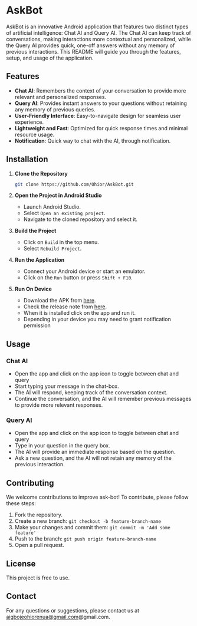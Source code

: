 # AskBot

AskBot is an innovative Android application that features two distinct types of artificial intelligence: Chat AI and Query AI. The Chat AI can keep track of conversations, making interactions more contextual and personalized, while the Query AI provides quick, one-off answers without any memory of previous interactions. This README will guide you through the features, setup, and usage of the application.


## Features

- **Chat AI**: Remembers the context of your conversation to provide more relevant and personalized responses.
- **Query AI**: Provides instant answers to your questions without retaining any memory of previous queries.
- **User-Friendly Interface**: Easy-to-navigate design for seamless user experience.
- **Lightweight and Fast**: Optimized for quick response times and minimal resource usage.
- **Notification**: Quick way to chat with the AI, through notification.

## Installation

1. **Clone the Repository**
   ```bash
   git clone https://github.com/Ohior/AskBot.git
   ```

2. **Open the Project in Android Studio**
    - Launch Android Studio.
    - Select `Open an existing project`.
    - Navigate to the cloned repository and select it.

3. **Build the Project**
    - Click on `Build` in the top menu.
    - Select `Rebuild Project`.

4. **Run the Application**
    - Connect your Android device or start an emulator.
    - Click on the `Run` button or press `Shift + F10`.

5. **Run On Device**
    - Download the APK from [here](https://github.com/Ohior/AskBot/releases/download/ask_bot_v_2.0.0/app-debug.apk).
    - Check the release note from [here](https://github.com/Ohior/AskBot/releases/tag/ask_bot_v_2.0.0).
    - When it is installed click on the app and run it.
    - Depending in your device you may need to grant notification permission

## Usage

### Chat AI

- Open the app and click on the app icon to toggle between chat and query
- Start typing your message in the chat-box.
- The AI will respond, keeping track of the conversation context.
- Continue the conversation, and the AI will remember previous messages to provide more relevant responses.

### Query AI

- Open the app and click on the app icon to toggle between chat and query
- Type in your question in the query box.
- The AI will provide an immediate response based on the question.
- Ask a new question, and the AI will not retain any memory of the previous interaction.

[//]: # (## Screenshots)

[//]: # ()
[//]: # (![Chat AI Screenshot]&#40;path/to/chat-ai-screenshot.png&#41;)

[//]: # (![Query AI Screenshot]&#40;path/to/query-ai-screenshot.png&#41;)

## Contributing

We welcome contributions to improve ask-bot! To contribute, please follow these steps:

1. Fork the repository.
2. Create a new branch: `git checkout -b feature-branch-name`
3. Make your changes and commit them: `git commit -m 'Add some feature'`
4. Push to the branch: `git push origin feature-branch-name`
5. Open a pull request.

## License
This project is free to use.

## Contact
For any questions or suggestions, please contact us at aigbojeohiorenua@gmail.com@gmail.com.
